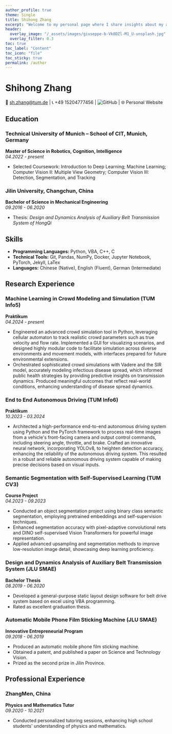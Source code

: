 ```yaml
---
author_profile: true
theme: Single
title: Shihong Zhang
excerpt: "Welcome to my personal page where I share insights about my academic and professional journey."
header:
  overlay_image: "/_assets/images/giuseppe-b-Vk0DZl-M1_U-unsplash.jpg"
  overlay_filter: 0.3
toc: true
toc_label: "Content"
toc_icon: "file"
toc_sticky: true
permalink: /author
---
```

# Shihong Zhang

📧 <a href="mailto: sh.zhzang@tum.de" style="text-decoration:none;">  sh.zhang@tum.de </a> | 📞 +49 15204777456 | <a href="https://github.com/zhangsh1416" style="text-decoration:none;"> ![GitHub](https://img.shields.io/badge/-zhangsh1416-181717?style=social&logo=github)</a> | 🌐 <a href="https://zhangsh1416.github.io/shihong/author" style="text-decoration:none;">Personal Website</a>

## Education

### Technical University of Munich – School of CIT, Munich, Germany
**Master of Science in Robotics, Cognition, Intelligence**  
*04.2022 - present*  
- Selected Coursework: Introduction to Deep Learning; Machine Learning; Computer Vision II: Multiple View Geometry; Computer Vision III: Detection, Segmentation, and Tracking

### Jilin University, Changchun, China
**Bachelor of Science in Mechanical Engineering**  
*09.2016 - 06.2020*  
- Thesis: *Design and Dynamics Analysis of Auxiliary Belt Transmission System of HongQi*

## Skills

- **Programming Languages:** Python, VBA, C++, C
- **Technical Tools:** Git, Pandas, NumPy, Docker, Jupyter Notebook, PyTorch, Jekyll, LaTex
- **Languages:** Chinese (Native), English (Fluent), German (Intermediate)

## Research Experience

### Machine Learning in Crowd Modeling and Simulation (TUM Info5)
**Praktikum**  
*04.2024 - present*  
- Engineered an advanced crowd simulation tool in Python, leveraging cellular automaton to track realistic crowd parameters such as true velocity and flow rate. Implemented a GUI for visualizing scenarios, and designed highly modular code to facilitate simulation across diverse environments and movement models, with interfaces prepared for future environmental extensions.
- Orchestrated sophisticated crowd simulations with Vadere and the SIR model, accurately modeling infectious disease spread, which informed public health strategies by providing predictive insights on transmission dynamics. Produced meaningful outcomes that reflect real-world conditions, enhancing understanding of disease spread dynamics.

### End to End Autonomous Driving (TUM Info6)
**Praktikum**  
*10.2023 - 03.2024*  
- Architected a high-performance end-to-end autonomous driving system using Python and the PyTorch framework to process real-time images from a vehicle's front-facing camera and output control commands, including steering angle, throttle, and brake. Crafted an innovative neural network, incorporating YOLOv8, to heighten detection accuracy, enhancing the reliability of the autonomous driving system. This resulted in a robust and reliable autonomous driving system capable of making precise decisions based on visual inputs.

### Semantic Segmentation with Self-Supervised Learning (TUM CV3)
**Course Project**  
*04.2023 - 09.2023*  
- Conducted an object segmentation project using binary class semantic segmentation, employing pretrained embeddings and self-supervision techniques.
- Enhanced segmentation accuracy with pixel-adaptive convolutional nets and DINO self-supervised Vision Transformers for powerful image representation.
- Applied advanced upsampling and segmentation methods to improve low-resolution image detail, showcasing deep learning proficiency.

### Design and Dynamics Analysis of Auxiliary Belt Transmission System (JLU SMAE)
**Bachelor Thesis**  
*08.2019 - 06.2020*  
- Developed a general-purpose static layout design software for belt drive system based on excel using VBA programming.
- Rated as excellent graduation thesis.

### Automatic Mobile Phone Film Sticking Machine (JLU SMAE)
**Innovative Entrepreneurial Program**  
*09.2018 - 06.2019*  
- Produced an automatic mobile phone film sticking machine.
- Obtained a patent, and published a paper on Science and Technology Vision.
- Prized as the second prize in Jilin Province.

## Professional Experience

### ZhangMen, China
**Physics and Mathematics Tutor**  
*09.2020 - 10.2021*  
- Conducted personalized tutoring sessions, enhancing high school students' understanding of physics and mathematics.



